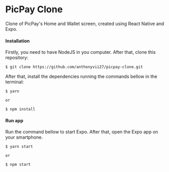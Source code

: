 # PicPay Clone

Clone of PicPay's Home and Wallet screen, created using React Native and Expo.



#### Installation

Firstly, you need to have NodeJS in you computer. After that, clone this repository:

```
$ git clone https://github.com/anthonyvii27/picpay-clone.git
```

After that, install the dependencies running the commands bellow in the terminal:

```
$ yarn 

or 

$ npm install
```



#### Run app

Run the command bellow to start Expo. After that, open the Expo app on your smartphone.

```
$ yarn start

or 

$ npm start
```

